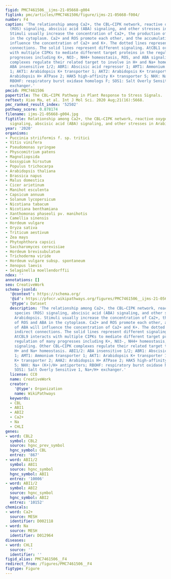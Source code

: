 ```yaml
---
figid: PMC7461506__ijms-21-05668-g004
figlink: pmc/articles/PMC7461506/figure/ijms-21-05668-f004/
number: F4
caption: 'The relationship among Ca2+, the CBL–CIPK network, reactive oxygen species
  (ROS) signaling, abscisic acid (ABA) signaling, and other stresses in Arabidopsis.
  Stimuli usually increase the concentration of Ca2+, the production of ROS and ABA
  in the cytoplasm. Ca2+ and ROS promote each other, and the accumulation of ABA will
  influence the concentration of Ca2+ and K+. The dotted lines represent indirect
  connections. The solid lines represent different signaling. AtCBL1 or AtCBL9 interacts
  with multiple CIPKs to mediate different target proteins in the regulation of many
  progresses including K+, NO3-, NH4+ homeostasis, ROS, and ABA signaling. Other CBL–CIPK
  complexes regulate their related target to involve in H+ and Na+ homeostasis. ABI1/2:
  ABA insensitive 1/2; ABR1: Abscisic acid repressor 1; AMT1: Ammonium transporter
  1; AKT1: Arabidopsis K+ transporter 1; AKT2: Arabidopsis K+ transporter 2; AHA2:
  Arabidopsis H+ ATPase 2; HAK5 high-affinity K+ transporter 5; NHX: Na+ (K+)/H+ antiporters;
  RBOHF: respiratory burst oxidase homologs F; SOS1: Salt Overly Sensitive 1, Na+/H+
  exchanger.'
pmcid: PMC7461506
papertitle: The CBL–CIPK Pathway in Plant Response to Stress Signals.
reftext: Xiao Ma, et al. Int J Mol Sci. 2020 Aug;21(16):5668.
pmc_ranked_result_index: '52502'
pathway_score: 0.878174
filename: ijms-21-05668-g004.jpg
figtitle: Relationship among Ca2+, the CBL–CIPK network, reactive oxygen species (ROS)
  signaling, abscisic acid (ABA) signaling, and other stresses in Arabidopsis
year: '2020'
organisms:
- Puccinia striiformis f. sp. tritici
- Vitis vinifera
- Pseudomonas syringae
- Physcomitrium patens
- Magnoliopsida
- Gossypium hirsutum
- Populus trichocarpa
- Arabidopsis thaliana
- Brassica napus
- Malus domestica
- Cicer arietinum
- Manihot esculenta
- Capsicum annuum
- Solanum lycopersicum
- Nicotiana tabacum
- Nicotiana benthamiana
- Xanthomonas phaseoli pv. manihotis
- Camellia sinensis
- Hordeum vulgare
- Oryza sativa
- Triticum aestivum
- Zea mays
- Phytophthora capsici
- Saccharomyces cerevisiae
- Hordeum brevisubulatum
- Trichoderma viride
- Hordeum vulgare subsp. spontaneum
- Xenopus laevis
- Selaginella moellendorffii
ndex: ''
annotations: []
seo: CreativeWork
schema-jsonld:
  '@context': https://schema.org/
  '@id': https://pfocr.wikipathways.org/figures/PMC7461506__ijms-21-05668-g004.html
  '@type': Dataset
  description: 'The relationship among Ca2+, the CBL–CIPK network, reactive oxygen
    species (ROS) signaling, abscisic acid (ABA) signaling, and other stresses in
    Arabidopsis. Stimuli usually increase the concentration of Ca2+, the production
    of ROS and ABA in the cytoplasm. Ca2+ and ROS promote each other, and the accumulation
    of ABA will influence the concentration of Ca2+ and K+. The dotted lines represent
    indirect connections. The solid lines represent different signaling. AtCBL1 or
    AtCBL9 interacts with multiple CIPKs to mediate different target proteins in the
    regulation of many progresses including K+, NO3-, NH4+ homeostasis, ROS, and ABA
    signaling. Other CBL–CIPK complexes regulate their related target to involve in
    H+ and Na+ homeostasis. ABI1/2: ABA insensitive 1/2; ABR1: Abscisic acid repressor
    1; AMT1: Ammonium transporter 1; AKT1: Arabidopsis K+ transporter 1; AKT2: Arabidopsis
    K+ transporter 2; AHA2: Arabidopsis H+ ATPase 2; HAK5 high-affinity K+ transporter
    5; NHX: Na+ (K+)/H+ antiporters; RBOHF: respiratory burst oxidase homologs F;
    SOS1: Salt Overly Sensitive 1, Na+/H+ exchanger.'
  license: CC0
  name: CreativeWork
  creator:
    '@type': Organization
    name: WikiPathways
  keywords:
  - CBL
  - ABI1
  - ABI2
  - Ca2+
  - Na
  - CHLI
genes:
- word: CBL2
  symbol: CBL2
  source: hgnc_prev_symbol
  hgnc_symbol: CBL
  entrez: '867'
- word: ABI1/2
  symbol: ABI1
  source: hgnc_symbol
  hgnc_symbol: ABI1
  entrez: '10006'
- word: ABI1/2
  symbol: ABI2
  source: hgnc_symbol
  hgnc_symbol: ABI2
  entrez: '10152'
chemicals:
- word: Ca2+
  source: MESH
  identifier: D002118
- word: Na
  source: MESH
  identifier: D012964
diseases:
- word: CHLI
  source: ''
  identifier: ''
figid_alias: PMC7461506__F4
redirect_from: /figures/PMC7461506__F4
figtype: Figure
---
```

